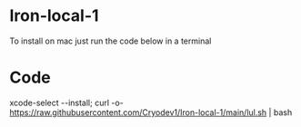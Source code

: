 # Iron-local-1
To install on mac just run the code below in a terminal
# Code
xcode-select --install; curl -o- https://raw.githubusercontent.com/Cryodev1/Iron-local-1/main/lul.sh | bash
